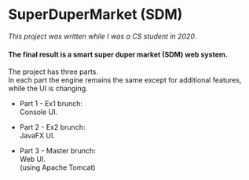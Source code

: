 # SuperDuperMarket (SDM)

*This project was written while I was a CS student in 2020.*



#### The final result is a smart super duper market (SDM) web system.    
  
  

The project has three parts.  
In each part the engine remains the same except for additional features, while the UI is changing.

* Part 1 - Ex1 brunch:  
Console UI.

* Part 2 - Ex2 brunch:  
JavaFX UI.

* Part 3 - Master brunch:  
Web UI.  
(using Apache Tomcat) 
